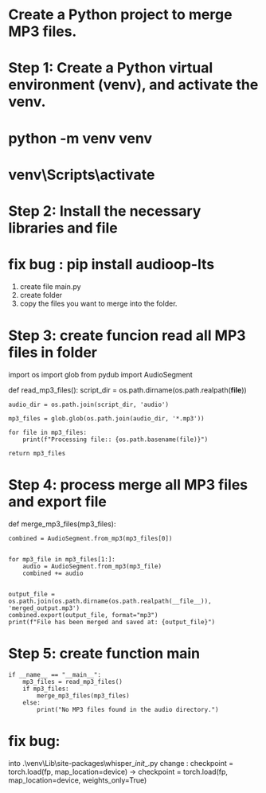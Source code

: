 # Create a Python project to merge MP3 files. #

# Step 1: Create a Python virtual environment (venv), and activate the venv.
# python -m venv venv
# venv\Scripts\activate


# Step 2: Install the necessary libraries and file
# fix bug : pip install audioop-lts
1. create file  main.py 
2. create folder  
3. copy the files you want to merge into the folder. 


# Step 3: create funcion read all MP3 files in  folder

import os
import glob
from pydub import AudioSegment 

def read_mp3_files():
    script_dir = os.path.dirname(os.path.realpath(__file__))
    
    audio_dir = os.path.join(script_dir, 'audio')
    
    mp3_files = glob.glob(os.path.join(audio_dir, '*.mp3'))
    
    for file in mp3_files:
        print(f"Processing file:: {os.path.basename(file)}")

    return mp3_files

# Step 4: process merge all MP3 files and export file

def merge_mp3_files(mp3_files):

    combined = AudioSegment.from_mp3(mp3_files[0])


    for mp3_file in mp3_files[1:]:
        audio = AudioSegment.from_mp3(mp3_file)
        combined += audio
    

    output_file = os.path.join(os.path.dirname(os.path.realpath(__file__)), 'merged_output.mp3')
    combined.export(output_file, format="mp3")
    print(f"File has been merged and saved at: {output_file}")

# Step 5: create function main
    if __name__ == "__main__":
        mp3_files = read_mp3_files()
        if mp3_files:
            merge_mp3_files(mp3_files)
        else:
            print("No MP3 files found in the audio directory.")

# fix bug: 
into   .\venv\Lib\site-packages\whisper\__init__.py
change : checkpoint = torch.load(fp, map_location=device)  -> checkpoint = torch.load(fp, map_location=device, weights_only=True)
  